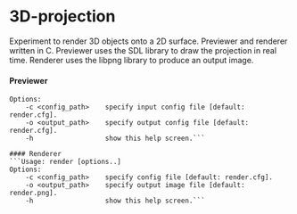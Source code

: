 # 3D-projection
Experiment to render 3D objects onto a 2D surface. Previewer and renderer written in C. Previewer uses the SDL library to draw the projection in real time. Renderer uses the libpng library to produce an output image.

#### Previewer
```Usage: preview [options..]
Options:
    -c <config_path>    specify input config file [default: render.cfg].
    -o <output_path>    specify output config file [default: render.cfg].
    -h                  show this help screen.```

#### Renderer
```Usage: render [options..]
Options:
    -c <config_path>    specify config file [default: render.cfg].
    -o <output_path>    specify output image file [default: render.png].
    -h                  show this help screen.```
